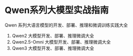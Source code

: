 # Qwen系列大模型实战指南

Qwen 系列大语言模型的开发、部署、推理和微调训练实践大全

1. Qwen2 大模型开发、部署、推理微调大全
2. Qwen2.5-Omni  大模型开发、部署、推理微调大全
3. Qwen3  大模型开发、部署、推理微调大全